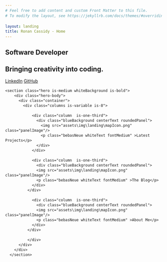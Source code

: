 ```yaml
---
# Feel free to add content and custom Front Matter to this file.
# To modify the layout, see https://jekyllrb.com/docs/themes/#overriding-theme-defaults

layout: landing
title: Ronan Cassidy - Home
---
```


 <section class="hero bebasNeue is-medium imageBackground ">
        <div class="hero-body">
          <div class="container">
            <h1 class="title fontLarge center">
              Software Developer
            </h1>
            <h2 class="subtitle fontHeroSubtitle center has-text-white">
              Bringing creativity into coding.
            </h2>
            <div class="center">
              <a class="button is-info is-rounded is-large" href="https://www.linkedin.com/in/ronan-cassidy/">LinkedIn</a>
              <a class="button is-info is-rounded is-large marginLeft" href="https://github.com/cassidyRonan">GitHub</a>
            </div>
          </div>
        </div>
       
    <section class="hero is-medium whiteBackground is-bold">
        <div class="hero-body">
          <div class="container">
            <div class="columns is-variable is-8">

                <div class="column  is-one-third">
                  <div class="blueBackground centerText roundedPanel">
                    <img src="assets\img\landing\mapIcon.png" class="panelImage"/>
                    <p class="bebasNeue whiteText fontMedium" >Latest Projects</p>
                  </div>
                </div>
                
                <div class="column  is-one-third">
                  <div class="blueBackground centerText roundedPanel">
                  <img src="assets\img\landing\mapIcon.png" class="panelImage"/>
                  <p class="bebasNeue whiteText fontMedium" >The Blog</p>
                </div>
              </div>
                
                <div class="column  is-one-third">
                  <div class="blueBackground centerText roundedPanel">
                  <img src="assets\img\landing\mapIcon.png" class="panelImage"/>
                  <p class="bebasNeue whiteText fontMedium" >About Me</p>
                </div>
              </div>

              </div>
          </div>
        </div>
      </section>

</section>

